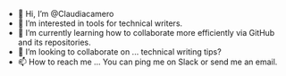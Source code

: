 - 👋 Hi, I’m @Claudiacamero
- 👀 I’m interested in tools for technical writers.
- 🌱 I’m currently learning how to collaborate more efficiently via GitHub and its repositories.
- 💞️ I’m looking to collaborate on ... technical writing tips?
- 📫 How to reach me ... You can ping me on Slack or send me an email. 

<!---
Claudiacamero/Claudiacamero is a ✨ special ✨ repository because its `README.md` (this file) appears on your GitHub profile.
You can click the Preview link to take a look at your changes.
--->
